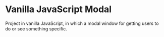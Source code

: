 # Vanilla JavaScript Modal
 Project in vanilla JavaScript, in which a modal window for getting users to do or see something specific.
